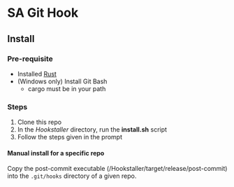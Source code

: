 # SA Git Hook

## Install

### Pre-requisite

- Installed [Rust](https://www.rust-lang.org/tools/install)
- (Windows only) Install Git Bash
    - cargo must be in your path

### Steps

1. Clone this repo
2. In the _Hookstaller_ directory, run the __install.sh__ script
3. Follow the steps given in the prompt

#### Manual install for a specific repo

Copy the post-commit executable (<path-to-this-dir>/Hookstaller/target/release/post-commit) into the `.git/hooks`
directory of a given repo.
